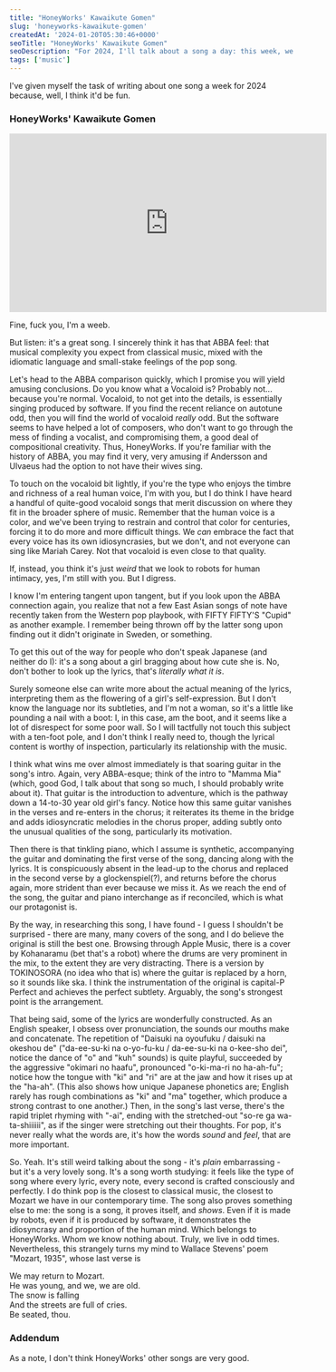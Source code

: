 ```yaml
---
title: "HoneyWorks' Kawaikute Gomen"
slug: 'honeyworks-kawaikute-gomen'
createdAt: '2024-01-20T05:30:46+0000'
seoTitle: "HoneyWorks' Kawaikute Gomen"
seoDescription: "For 2024, I'll talk about a song a day: this week, we'll talk about the weeby-weebiest song of all, HoneyWorks' Kawaikute Gomen."
tags: ['music']
---
```


I've given myself the task of writing about one song a week for 2024 because, well, I think it'd be fun.

### HoneyWorks' Kawaikute Gomen

<iframe width="560" height="315" src="https://www.youtube.com/embed/K4xLi8IF1FM?si=ezYajsrmTNfO1IFi" title="YouTube video player" frameborder="0" allow="accelerometer; autoplay; clipboard-write; encrypted-media; gyroscope; picture-in-picture; web-share" allowfullscreen></iframe>

Fine, fuck you, I'm a weeb.

But listen: it's a great song. I sincerely think it has that ABBA feel: that musical complexity you expect from classical music, mixed with the idiomatic language and small-stake feelings of the pop song.

Let's head to the ABBA comparison quickly, which I promise you will yield amusing conclusions. Do you know what a Vocaloid is? Probably not... because you're normal. Vocaloid, to not get into the details, is essentially singing produced by software. If you find the recent reliance on autotune odd, then you will find the world of vocaloid _really_ odd. But the software seems to have helped a lot of composers, who don't want to go through the mess of finding a vocalist, and compromising them, a good deal of compositional creativity. Thus, HoneyWorks. If you're familiar with the history of ABBA, you may find it very, very amusing if Andersson and Ulvaeus had the option to not have their wives sing.

To touch on the vocaloid bit lightly, if you're the type who enjoys the timbre and richness of a real human voice, I'm with you, but I do think I have heard a handful of quite-good vocaloid songs that merit discussion on where they fit in the broader sphere of music. Remember that the human voice is a color, and we've been trying to restrain and control that color for centuries, forcing it to do more and more difficult things. We _can_ embrace the fact that every voice has its own idiosyncrasies, but we don't, and not everyone can sing like Mariah Carey. Not that vocaloid is even close to that quality.

If, instead, you think it's just _weird_ that we look to robots for human intimacy, yes, I'm still with you. But I digress.

I know I'm entering tangent upon tangent, but if you look upon the ABBA connection again, you realize that not a few East Asian songs of note have recently taken from the Western pop playbook, with FIFTY FIFTY'S "Cupid" as another example. I remember being thrown off by the latter song upon finding out it didn't originate in Sweden, or something.

To get this out of the way for people who don't speak Japanese (and neither do I): it's a song about a girl bragging about how cute she is. No, don't bother to look up the lyrics, that's _literally what it is_.

Surely someone else can write more about the actual meaning of the lyrics, interpreting them as the flowering of a girl's self-expression. But I don't know the language nor its subtleties, and I'm not a woman, so it's a little like pounding a nail with a boot: I, in this case, am the boot, and it seems like a lot of disrespect for some poor wall. So I will tactfully not touch this subject with a ten-foot pole, and I don't think I really need to, though the lyrical content is worthy of inspection, particularly its relationship with the music.

I think what wins me over almost immediately is that soaring guitar in the song's intro. Again, very ABBA-esque; think of the intro to "Mamma Mia" (which, good God, I talk about that song so much, I should probably write about it). That guitar is the introduction to adventure, which is the pathway down a 14-to-30 year old girl's fancy. Notice how this same guitar vanishes in the verses and re-enters in the chorus; it reiterates its theme in the bridge and adds idiosyncratic melodies in the chorus proper, adding subtly onto the unusual qualities of the song, particularly its motivation.

Then there is that tinkling piano, which I assume is synthetic, accompanying the guitar and dominating the first verse of the song, dancing along with the lyrics. It is conspicuously absent in the lead-up to the chorus and replaced in the second verse by a glockenspiel(?), and returns before the chorus again, more strident than ever because we miss it. As we reach the end of the song, the guitar and piano interchange as if reconciled, which is what our protagonist is.

By the way, in researching this song, I have found - I guess I shouldn't be surprised - there are many, many covers of the song, and I do believe the original is still the best one. Browsing through Apple Music, there is a cover by Kohanaramu (bet that's a robot) where the drums are very prominent in the mix, to the extent they are very distracting. There is a version by TOKINOSORA (no idea who that is) where the guitar is replaced by a horn, so it sounds like ska. I think the instrumentation of the original is capital-P Perfect and achieves the perfect subtlety. Arguably, the song's strongest point is the arrangement.

That being said, some of the lyrics are wonderfully constructed. As an English speaker, I obsess over pronunciation, the sounds our mouths make and concatenate. The repetition of "Daisuki na oyoufuku / daisuki na okeshou de" ("da-ee-su-ki na o-yo-fu-ku / da-ee-su-ki na o-kee-sho dei", notice the dance of "o" and "kuh" sounds) is quite playful, succeeded by the aggressive "okimari no haafu", pronounced "o-ki-ma-ri no ha-ah-fu"; notice how the tongue with "ki" and "ri" are at the jaw and how it rises up at the "ha-ah". (This also shows how unique Japanese phonetics are; English rarely has rough combinations as "ki" and "ma" together, which produce a strong contrast to one another.) Then, in the song's last verse, there's the rapid triplet rhyming with "-ai", ending with the stretched-out "so-re ga wa-ta-shiiiiii", as if the singer were stretching out their thoughts. For pop, it's never really what the words are, it's how the words _sound_ and _feel_, that are more important.

So. Yeah. It's still weird talking about the song - it's _plain_ embarrassing - but it's a very lovely song. It's a song worth studying: it feels like the type of song where every lyric, every note, every second is crafted consciously and perfectly. I do think pop is the closest to classical music, the closest to Mozart we have in our contemporary time. The song also proves something else to me: the song is a song, it proves itself, and _shows_. Even if it is made by robots, even if it is produced by software, it demonstrates the idiosyncrasy and proportion of the human mind. Which belongs to HoneyWorks. Whom we know nothing about. Truly, we live in odd times. Nevertheless, this strangely turns my mind to Wallace Stevens' poem "Mozart, 1935", whose last verse is

We may return to Mozart.<br/>
He was young, and we, we are old.<br/>
The snow is falling<br/>
And the streets are full of cries.<br/>
Be seated, thou.

### Addendum

As a note, I don't think HoneyWorks' other songs are very good.
